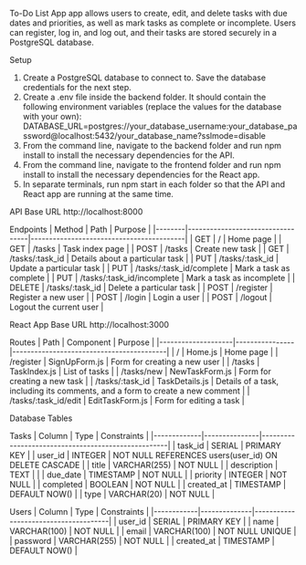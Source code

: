 To-Do List App app allows users to create, edit, and delete tasks with due dates and priorities, as well as mark tasks as complete or incomplete. Users can register, log in, and log out, and their tasks are stored securely in a PostgreSQL database.

Setup
1. Create a PostgreSQL database to connect to. Save the database credentials for the next step.
2. Create a .env file inside the backend folder. It should contain the following environment variables (replace the values for the database with your own):
DATABASE_URL=postgres://your_database_username:your_database_password@localhost:5432/your_database_name?sslmode=disable
3. From the command line, navigate to the backend folder and run npm install to install the necessary dependencies for the API.
4. From the command line, navigate to the frontend folder and run npm install to install the necessary dependencies for the React app.
5. In separate terminals, run npm start in each folder so that the API and React app are running at the same time.

API
Base URL
http://localhost:8000

Endpoints
| Method | Path                             | Purpose                                  |
|--------|----------------------------------|------------------------------------------|
| GET    | /                                | Home page                                |
| GET    | /tasks                           | Task index page                          |
| POST   | /tasks                           | Create new task                          |
| GET    | /tasks/:task_id                  | Details about a particular task          |
| PUT    | /tasks/:task_id                  | Update a particular task                 |
| PUT    | /tasks/:task_id/complete         | Mark a task as complete                  |
| PUT    | /tasks/:task_id/incomplete       | Mark a task as incomplete                |
| DELETE | /tasks/:task_id                  | Delete a particular task                 |
| POST   | /register                        | Register a new user                      |
| POST   | /login                           | Login a user                             |
| POST   | /logout                          | Logout the current user                  |

React App
Base URL
http://localhost:3000

Routes
| Path               | Component      | Purpose                                  |
|--------------------|----------------|------------------------------------------|
| /                  | Home.js        | Home page                                |
| /register          | SignUpForm.js  | Form for creating a new user             |
| /tasks             | TaskIndex.js   | List of tasks                            |
| /tasks/new         | NewTaskForm.js | Form for creating a new task             |
| /tasks/:task_id    | TaskDetails.js | Details of a task, including its comments, and a form to create a new comment |
| /tasks/:task_id/edit | EditTaskForm.js | Form for editing a task                 |

Database Tables

Tasks
| Column      | Type          | Constraints                                        |
|-------------|---------------|----------------------------------------------------|
| task_id     | SERIAL        | PRIMARY KEY                                        |
| user_id     | INTEGER       | NOT NULL REFERENCES users(user_id) ON DELETE CASCADE |
| title       | VARCHAR(255)  | NOT NULL                                           |
| description | TEXT          |                                                    |
| due_date    | TIMESTAMP     | NOT NULL                                           |
| priority    | INTEGER       | NOT NULL                                           |
| completed   | BOOLEAN       | NOT NULL                                           |
| created_at  | TIMESTAMP     | DEFAULT NOW()                                      |
| type        | VARCHAR(20)   | NOT NULL                                           |

Users
| Column     | Type         | Constraints                          |
|------------|--------------|--------------------------------------|
| user_id    | SERIAL       | PRIMARY KEY                          |
| name       | VARCHAR(100) | NOT NULL                             |
| email      | VARCHAR(100) | NOT NULL UNIQUE                      |
| password   | VARCHAR(255) | NOT NULL                             |
| created_at | TIMESTAMP    | DEFAULT NOW()                        |


